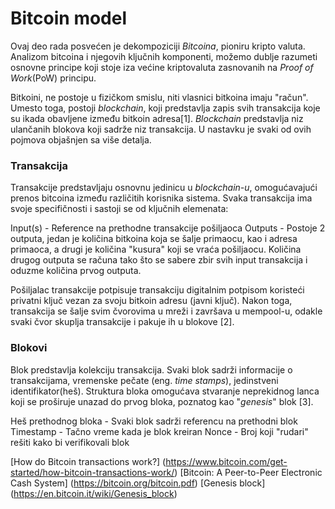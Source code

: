 
# Bitcoin model

Ovaj deo rada posvećen je dekompoziciji *Bitcoina*, pioniru kripto valuta. Analizom bitcoina i njegovih ključnih komponenti, možemo dublje razumeti osnovne principe koji stoje iza većine kriptovaluta zasnovanih na *Proof of Work*(PoW) principu.

Bitkoini, ne postoje u fizičkom smislu, niti vlasnici bitkoina imaju "račun". Umesto toga, postoji *blockchain*, koji predstavlja zapis svih transakcija koje su ikada obavljene između bitkoin adresa[1]. *Blockchain* predstavlja niz ulančanih blokova koji sadrže niz transakcija. U nastavku je svaki od ovih pojmova objašnjen sa više detalja.

### Transakcija

Transakcije predstavljaju osnovnu jedinicu u *blockchain-u*, omogućavajući prenos bitcoina između različitih korisnika sistema. Svaka transakcija ima svoje specifičnosti i sastoji se od ključnih elemenata:

Input(s) - Reference na prethodne transakcije pošiljaoca
Outputs - Postoje 2 outputa, jedan je količina bitkoina koja se šalje primaocu, kao i adresa primaoca, a drugi je količina "kusura" koji se vraća pošiljaocu. Količina drugog outputa se računa tako što se sabere zbir svih input transakcija i oduzme količina prvog outputa.

Pošiljalac transakcije potpisuje transakciju digitalnim potpisom koristeći privatni ključ vezan za svoju bitkoin adresu (javni ključ). Nakon toga, transakcija se šalje svim čvorovima u mreži i završava u mempool-u, odakle svaki čvor skuplja transakcije i pakuje ih u blokove [2].


### Blokovi

Blok predstavlja kolekciju transakcija. Svaki blok sadrži informacije o transakcijama, vremenske pečate (eng. *time stamps*), jedinstveni identifikator(heš). Struktura bloka omogućava stvaranje neprekidnog lanca koji se proširuje unazad do prvog bloka, poznatog kao "*genesis*" blok [3].

Heš prethodnog bloka - Svaki blok sadrži referencu na prethodni blok
Timestamp - Tačno vreme kada je blok kreiran
Nonce - Broj koji "rudari" rešiti kako bi verifikovali blok



[How do Bitcoin transactions work?] (https://www.bitcoin.com/get-started/how-bitcoin-transactions-work/)
[Bitcoin: A Peer-to-Peer Electronic Cash System] (https://bitcoin.org/bitcoin.pdf)
[Genesis block] (https://en.bitcoin.it/wiki/Genesis_block)